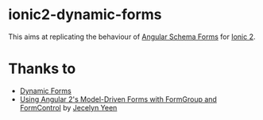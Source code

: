 # ionic2-dynamic-forms

This aims at replicating the behaviour of [Angular Schema Forms](http://schemaform.io/) for [Ionic 2](http://ionicframework.com).

# Thanks to

* [Dynamic Forms](https://angular.io/docs/ts/latest/cookbook/dynamic-form.html)
* [Using Angular 2's Model-Driven Forms with FormGroup and FormControl](https://scotch.io/tutorials/using-angular-2s-model-driven-forms-with-formgroup-and-formcontrol) by [Jecelyn Yeen](https://github.com/chybie)
